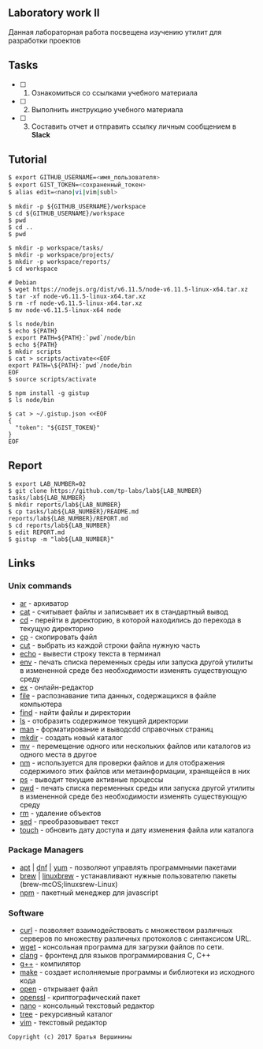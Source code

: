 ## Laboratory work II

Данная лабораторная работа посвещена изучению утилит для разработки проектов

## Tasks

- [ ] 1. Ознакомиться со ссылками учебного материала
- [ ] 2. Выполнить инструкцию учебного материала
- [ ] 3. Составить отчет и отправить ссылку личным сообщением в **Slack**
 
## Tutorial

```bash
$ export GITHUB_USERNAME=<имя_пользователя>
$ export GIST_TOKEN=<сохраненный_токен>
$ alias edit=<nano|vi|vim|subl>
```

```ShellSession
$ mkdir -p ${GITHUB_USERNAME}/workspace
$ cd ${GITHUB_USERNAME}/workspace
$ pwd
$ cd ..
$ pwd
```

```ShellSession
$ mkdir -p workspace/tasks/
$ mkdir -p workspace/projects/
$ mkdir -p workspace/reports/
$ cd workspace
```

```ShellSession
# Debian
$ wget https://nodejs.org/dist/v6.11.5/node-v6.11.5-linux-x64.tar.xz
$ tar -xf node-v6.11.5-linux-x64.tar.xz
$ rm -rf node-v6.11.5-linux-x64.tar.xz
$ mv node-v6.11.5-linux-x64 node
```

```ShellSession
$ ls node/bin 
$ echo ${PATH}
$ export PATH=${PATH}:`pwd`/node/bin
$ echo ${PATH}
$ mkdir scripts
$ cat > scripts/activate<<EOF
export PATH=\${PATH}:`pwd`/node/bin
EOF
$ source scripts/activate
```

```ShellSession
$ npm install -g gistup
$ ls node/bin
```

```ShellSession
$ cat > ~/.gistup.json <<EOF
{
  "token": "${GIST_TOKEN}"
}
EOF
```

## Report

```ShellSession
$ export LAB_NUMBER=02
$ git clone https://github.com/tp-labs/lab${LAB_NUMBER} tasks/lab${LAB_NUMBER}
$ mkdir reports/lab${LAB_NUMBER}
$ cp tasks/lab${LAB_NUMBER}/README.md reports/lab${LAB_NUMBER}/REPORT.md
$ cd reports/lab${LAB_NUMBER}
$ edit REPORT.md
$ gistup -m "lab${LAB_NUMBER}"
```

## Links

### Unix commands

- [ar](https://en.wikipedia.org/wiki/Ar_(Unix)) - архиватор
- [cat](https://en.wikipedia.org/wiki/Cat_(Unix)) - считывает файлы и записывает их в стандартный вывод
- [cd](https://en.wikipedia.org/wiki/Cd_(command)) - перейти в директорию, в которой находились до перехода в текущую директорию
- [cp](https://en.wikipedia.org/wiki/Cp_(Unix)) - скопировать файл
- [cut](https://en.wikipedia.org/wiki/Cut_(Unix)) - выбрать из каждой строки файла нужную часть
- [echo](https://en.wikipedia.org/wiki/Echo_(command)) -  вывести строку текста в терминал
- [env](https://en.wikipedia.org/wiki/Env_(shell)) - печать списка переменных среды или запуска другой утилиты в измененной среде без необходимости изменять существующую среду
- [ex](https://en.wikipedia.org/wiki/Ex_(editor)) - онлайн-редактор
- [file](https://en.wikipedia.org/wiki/File_(command)) - распознавание типа данных, содержащихся в файле компьютера
- [find](https://en.wikipedia.org/wiki/Find) -  найти файлы и директории
- [ls](https://en.wikipedia.org/wiki/Ls) - отобразить содержимое текущей директории
- [man](https://en.wikipedia.org/wiki/Man_page) - форматирование и выводcdd справочных страниц
- [mkdir](https://en.wikipedia.org/wiki/Mkdir) - создать новый каталог
- [mv](https://en.wikipedia.org/wiki/Mv) - перемещение одного или нескольких файлов или каталогов из одного места в другое
- [nm](https://en.wikipedia.org/wiki/Nm_(Unix)) - используется для проверки файлов и для отображения содержимого этих файлов или метаинформации, хранящейся в них
- [ps](https://en.wikipedia.org/wiki/Ps_(Unix)) - выводит текущие активные процессы
- [pwd](https://en.wikipedia.org/wiki/Pwd) - печать списка переменных среды или запуска другой утилиты в измененной среде без необходимости изменять существующую среду
- [rm](https://en.wikipedia.org/wiki/Rm_(Unix)) - удаление объектов
- [sed](https://en.wikipedia.org/wiki/Sed) - преобразовывает текст
- [touch](https://en.wikipedia.org/wiki/Touch_(Unix)) - обновить дату доступа и дату изменения файла или каталога

### Package Managers

- [apt](http://help.ubuntu.ru/wiki/apt) | [dnf](https://en.wikipedia.org/wiki/DNF_(software)) | [yum](https://fedoraproject.org/wiki/Yum/ru) - позволяют управлять программными пакетами
- [brew](https://brew.sh) | [linuxbrew](http://linuxbrew.sh) - устанавливают нужные пользователю пакеты (brew-mcOS;linuxsrew-Linux)
- [npm](https://docs.npmjs.com) - пакетный менеджер для javascript

### Software

- [curl](https://www.gitbook.com/book/bagder/everything-curl/details) - позволяет взаимодействовать с множеством различных серверов по множеству различных протоколов с синтаксисом URL.
- [wget](https://www.gnu.org/software/wget/manual/wget.pdf) - консольная программа для загрузки файлов по сети.
- [clang](https://clang.llvm.org) - фронтенд для языков программирования C, C++ 
- [g++](https://gcc.gnu.org/onlinedocs/gcc-4.0.2/gcc/G_002b_002b-and-GCC.html) - компилятор
- [make](https://en.wikipedia.org/wiki/Make_(software)) - создает исполняемые программы и библиотеки из исходного кода
- [open](https://developer.apple.com/legacy/library/documentation/Darwin/Reference/ManPages/man1/open.1.html) - открывает файл
- [openssl](https://www.openssl.org) - криптографический пакет 
- [nano](https://www.nano-editor.org) - консольный текстовый редактор 
- [tree](https://linux.die.net/man/1/tree) - рекурсивный каталог 
- [vim](http://www.vim.org) - текстовый редактор


```
Copyright (c) 2017 Братья Вершинины
```
